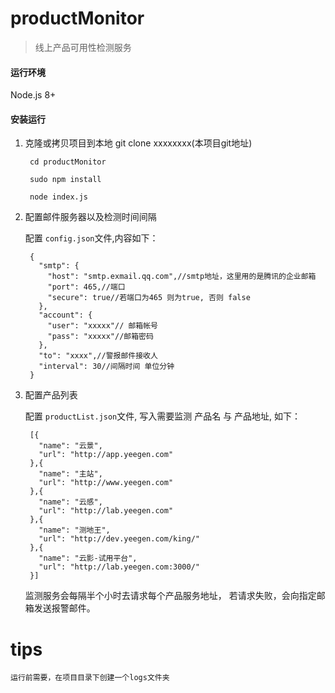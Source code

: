 # productMonitor

> 线上产品可用性检测服务

#### 运行环境 
 Node.js 8+

#### 安装运行

1. 克隆或拷贝项目到本地
        git clone xxxxxxxx(本项目git地址)

        cd productMonitor

        sudo npm install

        node index.js

2. 配置邮件服务器以及检测时间间隔

    配置 ```config.json```文件,内容如下：

        {
          "smtp": {
            "host": "smtp.exmail.qq.com",//smtp地址，这里用的是腾讯的企业邮箱
            "port": 465,//端口
            "secure": true//若端口为465 则为true, 否则 false
          },
          "account": {
            "user": "xxxxx"// 邮箱帐号
            "pass": "xxxxx"//邮箱密码
          },
          "to": "xxxx",//警报邮件接收人
          "interval": 30//间隔时间 单位分钟
        }

3. 配置产品列表

    配置 ```productList.json```文件, 写入需要监测 产品名 与 产品地址, 如下：

        [{
          "name": "云景",
          "url": "http://app.yeegen.com"
        },{
          "name": "主站",
          "url": "http://www.yeegen.com"
        },{
          "name": "云感",
          "url": "http://lab.yeegen.com"
        },{
          "name": "测地王",
          "url": "http://dev.yeegen.com/king/"
        },{
          "name": "云影-试用平台",
          "url": "http://lab.yeegen.com:3000/"
        }]

    监测服务会每隔半个小时去请求每个产品服务地址， 若请求失败，会向指定邮箱发送报警邮件。

# tips
    运行前需要，在项目目录下创建一个logs文件夹
